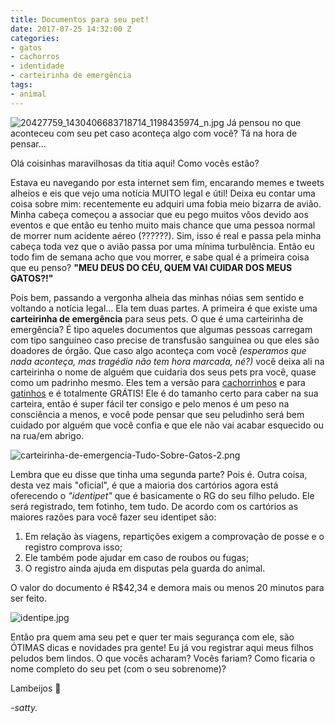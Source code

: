 ```yaml
---
title: Documentos para seu pet!
date: 2017-07-25 14:32:00 Z
categories:
- gatos
- cachorros
- identidade
- carteirinha de emergência
tags:
- animal
---
```


![20427759_1430406683718714_1198435974_n.jpg](/uploads/20427759_1430406683718714_1198435974_n.jpg)
Já pensou no que aconteceu com seu pet caso aconteça algo com você? Tá na hora de pensar...

Olá coisinhas maravilhosas da titia aqui! Como vocês estão? 

Estava eu navegando por esta internet sem fim, encarando memes e tweets alheios e eis que vejo uma notícia MUITO legal e útil! Deixa eu contar uma coisa sobre mim: recentemente eu adquiri uma fobia meio bizarra de avião. Minha cabeça começou a associar que eu pego muitos vôos devido aos eventos e que então eu tenho muito mais chance que uma pessoa normal de morrer num acidente aéreo (??????). Sim, isso é real e passa pela minha cabeça toda vez que o avião passa por uma mínima turbulência. Então eu todo fim de semana acho que vou morrer, e sabe qual é a primeira coisa que eu penso? **"MEU DEUS DO CÉU, QUEM VAI CUIDAR DOS MEUS GATOS?!"**

Pois bem, passando a vergonha alheia das minhas nóias sem sentido e voltando a notícia legal... Ela tem duas partes. A primeira é que existe uma **carteirinha de emergência** para seus pets. O que é uma carteirinha de emergência? É tipo aqueles documentos que algumas pessoas carregam com tipo sanguíneo caso precise de transfusão sanguínea ou que eles são doadores de órgão. Que caso algo aconteça com você *(esperamos que nada aconteça, mas tragédia não tem hora marcada, né?)* você deixa ali na carteirinha o nome de alguém que cuidaria dos seus pets pra você, quase como um padrinho mesmo. Eles tem a versão para [cachorrinhos](http://tudosobrecachorros.com.br/carteirinha-de-emergencia-todo-dono-precisa-de-uma/) e para [gatinhos](http://tudosobregatos.com.br/carteirinha-de-emergencia-todo-dono-precisa-de-uma/) e é totalmente GRÁTIS! Ele é do tamanho certo para caber na sua carteira, então é super fácil ter consigo e pelo menos é um peso na consciência a menos, e você pode pensar que seu peludinho será bem cuidado por alguém que você confia e que ele não vai acabar esquecido ou na rua/em abrigo.

![carteirinha-de-emergencia-Tudo-Sobre-Gatos-2.png](/uploads/carteirinha-de-emergencia-Tudo-Sobre-Gatos-2.png)

Lembra que eu disse que tinha uma segunda parte? Pois é. Outra coisa, desta vez mais "oficial", é que a maioria dos cartórios agora está oferecendo o *"identipet"* que é basicamente o RG do seu filho peludo. Ele será registrado, tem fotinho, tem tudo. De acordo com os cartórios as maiores razões para você fazer seu identipet são:

1. Em relação às viagens, repartições exigem a comprovação de posse e o registro comprova isso;
2. Ele também pode ajudar em caso de roubos ou fugas;
3. O registro ainda ajuda em disputas pela guarda do animal.

O valor do documento é R$42,34 e demora mais ou menos 20 minutos para ser feito.

![identipe.jpg](/uploads/identipe.jpg)

Então pra quem ama seu pet e quer ter mais segurança com ele, são ÓTIMAS dicas e novidades pra gente! Eu já vou registrar aqui meus filhos peludos bem lindos. O que vocês acharam? Vocês fariam? Como ficaria o nome completo do seu pet (com o seu sobrenome)? 

Lambeijos 💋

*-satty.*